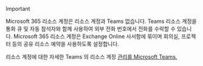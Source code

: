 > [!IMPORTANT]
> Microsoft 365 리소스 계정은 리소스 계정과 Teams 없습니다. Teams 리소스 계정을 통화 큐 및 자동 참석자와 함께 사용하여 외부 전화 번호에서 전화를 수락할 수 있습니다. Microsoft 365 리소스 계정은 Exchange Online 사서함에 묶이며 회의실, 프로젝터 등의 공유 리소스 예약을 사용하도록 설정합니다.
>
> 리소스 계정에 대한 자세한 Teams 의 리소스 계정 [관리를 Microsoft Teams.](../manage-resource-accounts.md)
